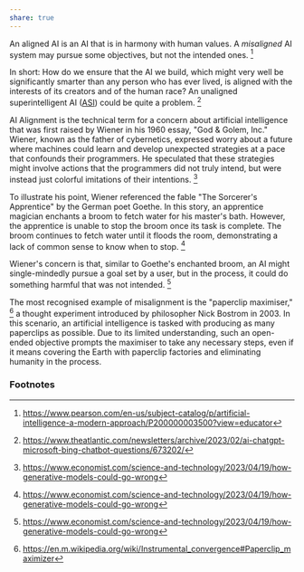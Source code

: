```yaml
---
share: true
---
```

An aligned AI is an AI that is in harmony with human values. A _misaligned_ AI system may pursue some objectives, but not the intended ones. [^3]

In short: How do we ensure that the AI we build, which might very well be significantly smarter than any person who has ever lived, is aligned with the interests of its creators and of the human race? An unaligned superintelligent AI ([ASI](../ASI%20(Artificial%20Superintelligence).md)) could be quite a problem. [^2]

AI Alignment is the technical term for a concern about artificial intelligence that was first raised by Wiener in his 1960 essay, "God & Golem, Inc." Wiener, known as the father of cybernetics, expressed worry about a future where machines could learn and develop unexpected strategies at a pace that confounds their programmers. He speculated that these strategies might involve actions that the programmers did not truly intend, but were instead just colorful imitations of their intentions. [^Source]

To illustrate his point, Wiener referenced the fable "The Sorcerer's Apprentice" by the German poet Goethe. In this story, an apprentice magician enchants a broom to fetch water for his master's bath. However, the apprentice is unable to stop the broom once its task is complete. The broom continues to fetch water until it floods the room, demonstrating a lack of common sense to know when to stop. [^Source]

Wiener's concern is that, similar to Goethe's enchanted broom, an AI might single-mindedly pursue a goal set by a user, but in the process, it could do something harmful that was not intended. [^Source]

The most recognised example of misalignment is the "paperclip maximiser," [^1] a thought experiment introduced by philosopher Nick Bostrom in 2003. In this scenario, an artificial intelligence is tasked with producing as many paperclips as possible. Due to its limited understanding, such an open-ended objective prompts the maximiser to take any necessary steps, even if it means covering the Earth with paperclip factories and eliminating humanity in the process.
### Footnotes

[^1]: https://en.m.wikipedia.org/wiki/Instrumental_convergence#Paperclip_maximizer
[^Source]: https://www.economist.com/science-and-technology/2023/04/19/how-generative-models-could-go-wrong
[^3]: https://www.pearson.com/en-us/subject-catalog/p/artificial-intelligence-a-modern-approach/P200000003500?view=educator
[^2]: https://www.theatlantic.com/newsletters/archive/2023/02/ai-chatgpt-microsoft-bing-chatbot-questions/673202/